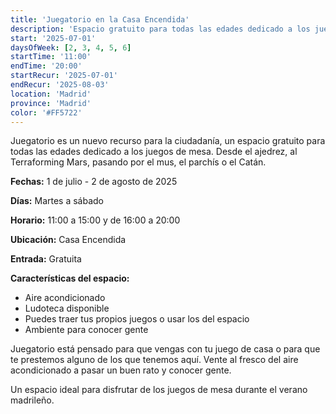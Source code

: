 ```yaml
---
title: 'Juegatorio en la Casa Encendida'
description: 'Espacio gratuito para todas las edades dedicado a los juegos de mesa en la Casa Encendida.'
start: '2025-07-01'
daysOfWeek: [2, 3, 4, 5, 6]
startTime: '11:00'
endTime: '20:00'
startRecur: '2025-07-01'
endRecur: '2025-08-03'
location: 'Madrid'
province: 'Madrid'
color: '#FF5722'
---
```


Juegatorio es un nuevo recurso para la ciudadanía, un espacio gratuito para todas las edades dedicado a los juegos de mesa. Desde el ajedrez, al Terraforming Mars, pasando por el mus, el parchís o el Catán.

**Fechas:** 1 de julio - 2 de agosto de 2025

**Días:** Martes a sábado

**Horario:** 11:00 a 15:00 y de 16:00 a 20:00

**Ubicación:** Casa Encendida

**Entrada:** Gratuita

**Características del espacio:**
- Aire acondicionado
- Ludoteca disponible
- Puedes traer tus propios juegos o usar los del espacio
- Ambiente para conocer gente

Juegatorio está pensado para que vengas con tu juego de casa o para que te prestemos alguno de los que tenemos aquí. Vente al fresco del aire acondicionado a pasar un buen rato y conocer gente.

Un espacio ideal para disfrutar de los juegos de mesa durante el verano madrileño.
